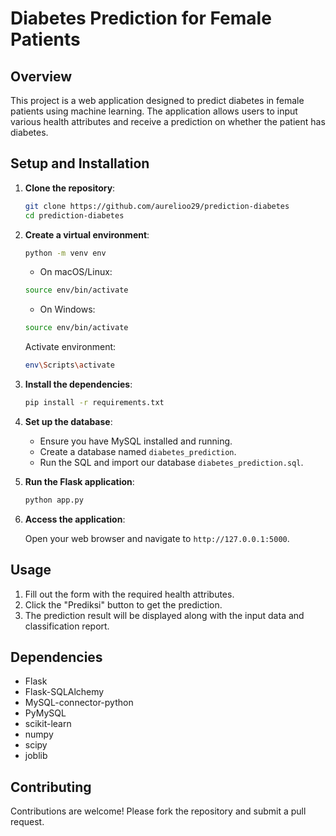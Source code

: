 # Diabetes Prediction for Female Patients

## Overview

This project is a web application designed to predict diabetes in female patients using machine learning. The application allows users to input various health attributes and receive a prediction on whether the patient has diabetes.

## Setup and Installation

1. **Clone the repository**:

   ```sh
   git clone https://github.com/aurelioo29/prediction-diabetes
   cd prediction-diabetes
   ```

2. **Create a virtual environment**:

   ```sh
   python -m venv env
   ```

   - On macOS/Linux:

   ```sh
   source env/bin/activate
   ```

   - On Windows:

   ```sh
   source env/bin/activate
   ```

   Activate environment:

   ```sh
   env\Scripts\activate
   ```

3. **Install the dependencies**:

   ```sh
   pip install -r requirements.txt
   ```

4. **Set up the database**:

   - Ensure you have MySQL installed and running.
   - Create a database named `diabetes_prediction`.
   - Run the SQL and import our database `diabetes_prediction.sql`.

5. **Run the Flask application**:

   ```sh
   python app.py
   ```

6. **Access the application**:

   Open your web browser and navigate to `http://127.0.0.1:5000`.

## Usage

1. Fill out the form with the required health attributes.
2. Click the "Prediksi" button to get the prediction.
3. The prediction result will be displayed along with the input data and classification report.

## Dependencies

- Flask
- Flask-SQLAlchemy
- MySQL-connector-python
- PyMySQL
- scikit-learn
- numpy
- scipy
- joblib

## Contributing

Contributions are welcome! Please fork the repository and submit a pull request.